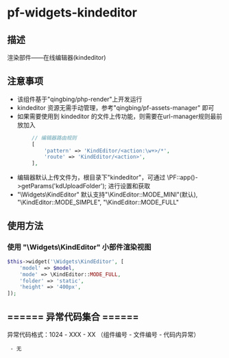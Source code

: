 # pf-widgets-kindeditor
## 描述
渲染部件——在线编辑器(kindeditor)

## 注意事项
- 该组件基于"qingbing/php-render"上开发运行
- kindeditor 资源无需手动管理，参考"qingbing/pf-assets-manager" 即可
- 如果需要使用到 kindeditor 的文件上传功能，则需要在url-manager规则最前放加入
```php
        // 编辑器路由规则
        [
            'pattern' => 'KindEditor/<action:\w+>/*',
            'route' => 'KindEditor/<action>',
        ],
```
- 编辑器默认上传文件为，根目录下"kindeditor"，可通过 \PF::app()->getParams('kdUploadFolder'); 进行设置和获取
- "\Widgets\KindEditor" 默认支持"\KindEditor::MODE_MINI"(默认), "\KindEditor::MODE_SIMPLE", "\KindEditor::MODE_FULL"

## 使用方法
### 使用 "\Widgets\KindEditor" 小部件渲染视图
```php
$this->widget('\Widgets\KindEditor', [
    'model' => $model,
    'mode' => \KindEditor::MODE_FULL,
    'folder' => 'static',
    'height' => '400px',
]);
```

## ====== 异常代码集合 ======

异常代码格式：1024 - XXX - XX （组件编号 - 文件编号 - 代码内异常）
```
 - 无
```